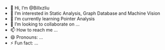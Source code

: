 - 👋 Hi, I’m @Billxzliu
- 👀 I’m interested in Static Analysis, Graph Database and Machine Vision
- 🌱 I’m currently learning Pointer Analysis
- 💞️ I’m looking to collaborate on ...
- 📫 How to reach me ...
- 😄 Pronouns: ...
- ⚡ Fun fact: ...

<!---
Billxzliu/Billxzliu is a ✨ special ✨ repository because its `README.md` (this file) appears on your GitHub profile.
You can click the Preview link to take a look at your changes.
--->
